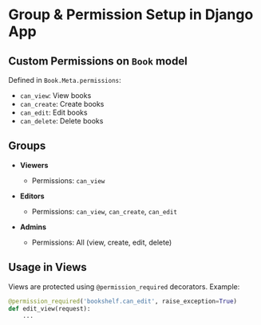 # Group & Permission Setup in Django App

## Custom Permissions on `Book` model

Defined in `Book.Meta.permissions`:
- `can_view`: View books
- `can_create`: Create books
- `can_edit`: Edit books
- `can_delete`: Delete books

## Groups

- **Viewers**
  - Permissions: `can_view`

- **Editors**
  - Permissions: `can_view`, `can_create`, `can_edit`

- **Admins**
  - Permissions: All (view, create, edit, delete)

## Usage in Views

Views are protected using `@permission_required` decorators. Example:

```python
@permission_required('bookshelf.can_edit', raise_exception=True)
def edit_view(request):
    ...
